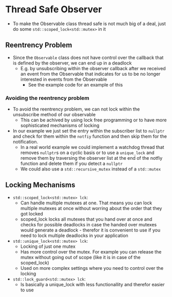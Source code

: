 # Thread Safe Observer
+ To make the Observable class thread safe is not much big of a deal, just do some `std::scoped_lock<std::mutex>` in it

## Reentrency Problem
+ Since the `Observable` class does not have control over the callback that is defined by the observer, we can end up in a deadlock
	- E.g. by unsubscribing within the observer callback after we received an event from the Observable that indicates for us to be no longer interested in events from the Observable
		* See the example code for an example of this

### Avoiding the reentrency problem
+ To avoid the reentrency problem, we can not lock within the unsubscribe method of our observable
	- This can be achived by using lock free programming or to have more sophisticated mechanisms of locking
+ In our example we just set the entry within the subscriber list to `nullptr` and check for them within the `notfiy` function and then skip them for the notification.
	- In a real world example we could implement a watchdog thread that removes `nullptr`s on a cyclic basis or to use a `unique_lock` and remove them by traversing the observer list at the end of the notfiy function and delete them if you detect a `nullptr`
	- We could also use a `std::recursive_mutex` instead of a `std::mutex`
## Locking Mechanisms
+ `std::scoped_lock<std::mutex> lck`:
	- Can handle multiple mutexes at one. That means you can lock multiple mutexes at once without worring about the order that they got locked
	- scoped_lock locks all mutexes that you hand over at once and checks for possible deadlocks in case the handed over mutexes would generate a deadlock - therefor it is convenient to use if you need to lock multiple deadlocks in your application
+ `std::unique_lock<std::mutex> lck`:
	- Locking of just one mutex
	- Has more control over the mutex. For example you can release the mutex without going out of scope (like it is in case of the scoped_lock)
	- Used on more complex settings where you need to control over the locking
+ `std::lock_guard<std::mutex> lck`:
	- Is basically a unique_lock with less functionallity and therefor easier to use 